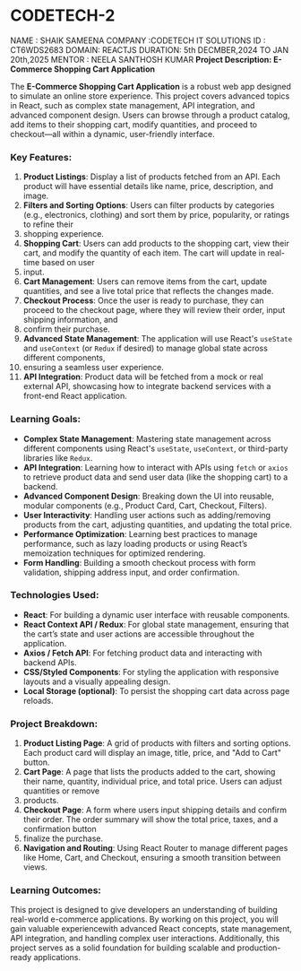 # CODETECH-2
NAME : SHAIK SAMEENA
COMPANY :CODETECH IT SOLUTIONS
ID : CT6WDS2683
DOMAIN: REACTJS 
DURATION: 5th DECMBER,2024 TO JAN 20th,2025
MENTOR : NEELA SANTHOSH KUMAR
**Project Description: E-Commerce Shopping Cart Application**

The **E-Commerce Shopping Cart Application** is a robust web app designed to simulate an online store experience. This project covers advanced topics in React, such as 
complex state management, API integration, and advanced component design. Users can browse through a product catalog, add items to their shopping cart, modify quantities, 
and proceed to checkout—all within a dynamic, user-friendly interface.

### Key Features:
1. **Product Listings**: Display a list of products fetched from an API. Each product will have essential details like name, price, description, and image.
2. **Filters and Sorting Options**: Users can filter products by categories (e.g., electronics, clothing) and sort them by price, popularity, or ratings to refine their
3. shopping experience.
4. **Shopping Cart**: Users can add products to the shopping cart, view their cart, and modify the quantity of each item. The cart will update in real-time based on user
5. input.
6. **Cart Management**: Users can remove items from the cart, update quantities, and see a live total price that reflects the changes made.
7. **Checkout Process**: Once the user is ready to purchase, they can proceed to the checkout page, where they will review their order, input shipping information, and
8. confirm their purchase.
9. **Advanced State Management**: The application will use React's `useState` and `useContext` (or `Redux` if desired) to manage global state across different components,
10. ensuring a seamless user experience.
11. **API Integration**: Product data will be fetched from a mock or real external API, showcasing how to integrate backend services with a front-end React application.

### Learning Goals:
- **Complex State Management**: Mastering state management across different components using React's `useState`, `useContext`, or third-party libraries like `Redux`.
- **API Integration**: Learning how to interact with APIs using `fetch` or `axios` to retrieve product data and send user data (like the shopping cart) to a backend.
- **Advanced Component Design**: Breaking down the UI into reusable, modular components (e.g., Product Card, Cart, Checkout, Filters).
- **User Interactivity**: Handling user actions such as adding/removing products from the cart, adjusting quantities, and updating the total price.
- **Performance Optimization**: Learning best practices to manage performance, such as lazy loading products or using React’s memoization techniques for optimized rendering.
- **Form Handling**: Building a smooth checkout process with form validation, shipping address input, and order confirmation.

### Technologies Used:
- **React**: For building a dynamic user interface with reusable components.
- **React Context API / Redux**: For global state management, ensuring that the cart’s state and user actions are accessible throughout the application.
- **Axios / Fetch API**: For fetching product data and interacting with backend APIs.
- **CSS/Styled Components**: For styling the application with responsive layouts and a visually appealing design.
- **Local Storage (optional)**: To persist the shopping cart data across page reloads.

### Project Breakdown:
1. **Product Listing Page**: A grid of products with filters and sorting options. Each product card will display an image, title, price, and "Add to Cart" button.
2. **Cart Page**: A page that lists the products added to the cart, showing their name, quantity, individual price, and total price. Users can adjust quantities or remove
3. products.
4. **Checkout Page**: A form where users input shipping details and confirm their order. The order summary will show the total price, taxes, and a confirmation button
5. finalize the purchase.
6. **Navigation and Routing**: Using React Router to manage different pages like Home, Cart, and Checkout, ensuring a smooth transition between views.

### Learning Outcomes:
This project is designed to give developers an understanding of building real-world e-commerce applications. By working on this project, you will gain valuable 
experiencewith advanced React concepts, state management, API integration, and handling complex user interactions. Additionally, this project serves as a solid foundation 
for building scalable and production-ready applications.
